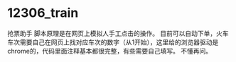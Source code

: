 # 12306_train
抢票助手
脚本原理是在网页上模拟人手工点击的操作。
目前可以自动下单，火车车次需要自己在网页上找对应车次的数字（从1开始），这里给的浏览器驱动是chrome的，代码里面注释基本都很完整，有些需要自己填写。
不懂再问。

